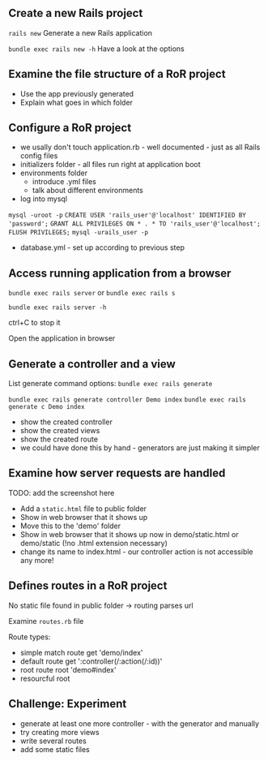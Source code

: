 ## Create a new Rails project

`rails new`
Generate a new Rails application

`bundle exec rails new -h`
Have a look at the options

## Examine the file structure of a RoR project

- Use the app previously generated
- Explain what goes in which folder

## Configure a RoR project

- we usally don't touch application.rb - well documented - just as all Rails config files
- initializers folder - all files run right at application boot
- environments folder
  - introduce .yml files
  - talk about different environments
- log into mysql

`mysql -uroot -p`
`CREATE USER 'rails_user'@'localhost' IDENTIFIED BY 'password';`
`GRANT ALL PRIVILEGES ON * . * TO 'rails_user'@'localhost';`
`FLUSH PRIVILEGES;`
`mysql -urails_user -p`

- database.yml - set up according to previous step

## Access running application from a browser

`bundle exec rails server`
  or
`bundle exec rails s`

`bundle exec rails server -h`

ctrl+C to stop it

Open the application in browser

## Generate a controller and a view

List generate command options:
`bundle exec rails generate`

`bundle exec rails generate controller Demo index`
`bundle exec rails generate c Demo index`

- show the created controller
- show the created views
- show the created route
- we could have done this by hand - generators are just making it simpler

## Examine how server requests are handled
TODO: add the screenshot here

- Add a `static.html` file to public folder
- Show in web browser that it shows up
- Move this to the 'demo' folder
- Show in web browser that it shows up now in demo/static.html or demo/static (!no .html extension necessary)
- change its name to index.html - our controller action is not accessible any more!

## Defines routes in a RoR project

No static file found in public folder -> routing parses url

Examine `routes.rb` file

Route types:
- simple match route
  get 'demo/index'
- default route
  get ':controller(/:action(/:id))'
- root route
  root 'demo#index'
- resourcful root

## Challenge: Experiment

- generate at least one more controller - with the generator and manually
- try creating more views
- write several routes
- add some static files
